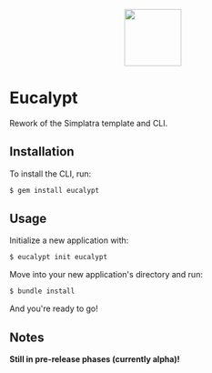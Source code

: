<p align="center">
  <img width="100" src="https://s22.postimg.cc/gf1ovyb7l/eucalypt-logo.png"/>
</p>

# Eucalypt

Rework of the Simplatra template and CLI.

## Installation

To install the CLI, run:

```bash
$ gem install eucalypt
```

## Usage

Initialize a new application with:

```bash
$ eucalypt init eucalypt
```

Move into your new application's directory and run:

```bash
$ bundle install
```

And you're ready to go!

## Notes

**Still in pre-release phases (currently alpha)!**